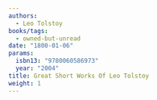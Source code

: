 ```yaml
---
authors:
  - Leo Tolstoy
books/tags:
  - owned-but-unread
date: "1800-01-06"
params:
  isbn13: "9780060586973"
  year: "2004"
title: Great Short Works Of Leo Tolstoy
weight: 1
---
```


<!--more-->
